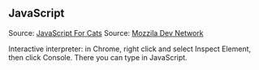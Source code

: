 ## JavaScript

Source: [JavaScript For Cats](http://jsforcats.com/)
Source: [Mozzila Dev Network](https://developer.mozilla.org/en-US/docs/Web/JavaScript/Guide)

Interactive interpreter: in Chrome, right click and select Inspect Element, then click Console. There you can type in JavaScript.